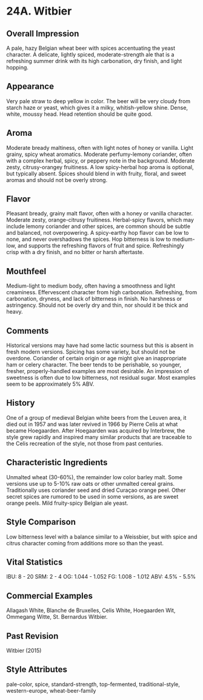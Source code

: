 # 24A. Witbier

## Overall Impression

A pale, hazy Belgian wheat beer with spices accentuating the yeast character. A delicate, lightly spiced, moderate-strength ale that is a refreshing summer drink with its high carbonation, dry finish, and light hopping.

## Appearance

Very pale straw to deep yellow in color. The beer will be very cloudy from starch haze or yeast, which gives it a milky, whitish-yellow shine. Dense, white, moussy head. Head retention should be quite good.

## Aroma

Moderate bready maltiness, often with light notes of honey or vanilla. Light grainy, spicy wheat aromatics. Moderate perfumy-lemony coriander, often with a complex herbal, spicy, or peppery note in the background. Moderate zesty, citrusy-orangey fruitiness. A low spicy-herbal hop aroma is optional, but typically absent. Spices should blend in with fruity, floral, and sweet aromas and should not be overly strong.

## Flavor

Pleasant bready, grainy malt flavor, often with a honey or vanilla character. Moderate zesty, orange-citrusy fruitiness. Herbal-spicy flavors, which may include lemony coriander and other spices, are common should be subtle and balanced, not overpowering. A spicy-earthy hop flavor can be low to none, and never overshadows the spices. Hop bitterness is low to medium-low, and supports the refreshing flavors of fruit and spice. Refreshingly crisp with a dry finish, and no bitter or harsh aftertaste.

## Mouthfeel

Medium-light to medium body, often having a smoothness and light creaminess. Effervescent character from high carbonation. Refreshing, from carbonation, dryness, and lack of bitterness in finish. No harshness or astringency. Should not be overly dry and thin, nor should it be thick and heavy.

## Comments

Historical versions may have had some lactic sourness but this is absent in fresh modern versions. Spicing has some variety, but should not be overdone. Coriander of certain origin or age might give an inappropriate ham or celery character. The beer tends to be perishable, so younger, fresher, properly-handled examples are most desirable. An impression of sweetness is often due to low bitterness, not residual sugar. Most examples seem to be approximately 5% ABV.

## History

One of a group of medieval Belgian white beers from the Leuven area, it died out in 1957 and was later revived in 1966 by Pierre Celis at what became Hoegaarden. After Hoegaarden was acquired by Interbrew, the style grew rapidly and inspired many similar products that are traceable to the Celis recreation of the style, not those from past centuries.

## Characteristic Ingredients

Unmalted wheat (30-60%), the remainder low color barley malt. Some versions use up to 5-10% raw oats or other unmalted cereal grains. Traditionally uses coriander seed and dried Curaçao orange peel. Other secret spices are rumored to be used in some versions, as are sweet orange peels. Mild fruity-spicy Belgian ale yeast.

## Style Comparison

Low bitterness level with a balance similar to a Weissbier, but with spice and citrus character coming from additions more so than the yeast.

## Vital Statistics

IBU: 8 - 20
SRM: 2 - 4
OG: 1.044 - 1.052
FG: 1.008 - 1.012
ABV: 4.5% - 5.5%

## Commercial Examples

Allagash White, Blanche de Bruxelles, Celis White, Hoegaarden Wit, Ommegang Witte, St. Bernardus Witbier.

## Past Revision

Witbier (2015)

## Style Attributes

pale-color, spice, standard-strength, top-fermented, traditional-style, western-europe, wheat-beer-family